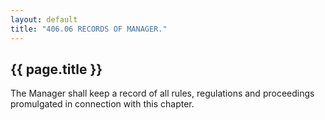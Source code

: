 ```yaml
---
layout: default 
title: "406.06 RECORDS OF MANAGER."
---
```


{{ page.title }}
----------------

The Manager shall keep a record of all rules, regulations and
proceedings promulgated in connection with this chapter.
